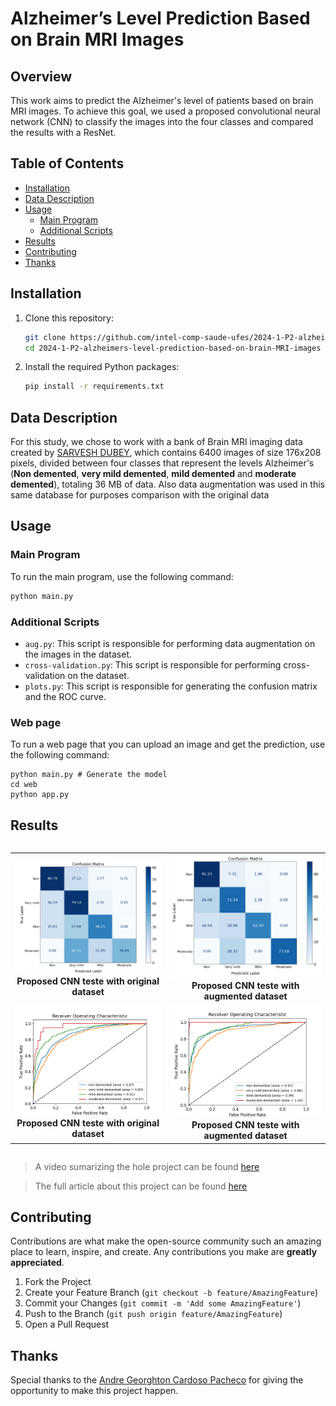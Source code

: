 # Alzheimer’s Level Prediction Based on Brain MRI Images

## Overview
This work aims to predict the Alzheimer's level of patients based on brain MRI images. To achieve this goal, we used a proposed convolutional neural network (CNN) to classify the images into the four classes and compared the results with a ResNet.


## Table of Contents
- [Installation](#installation)
- [Data Description](#data-description)
- [Usage](#usage)
  - [Main Program](#main-program)
  - [Additional Scripts](#additional-scripts)
- [Results](#results)
- [Contributing](#contributing)
- [Thanks](#thanks)


## Installation
1. Clone this repository:
    ```sh
    git clone https://github.com/intel-comp-saude-ufes/2024-1-P2-alzheimers-level-prediction-based-on-brain-MRI-images
    cd 2024-1-P2-alzheimers-level-prediction-based-on-brain-MRI-images
    ```
2. Install the required Python packages:
    ```sh
    pip install -r requirements.txt
    ```

## Data Description
For this study, we chose to work with a bank of Brain MRI imaging data created by [SARVESH DUBEY](https://www.kaggle.com/datasets/tourist55/alzheimers-dataset-4-class-of-images), which contains 6400 images of size 176x208 pixels, divided between four classes that represent the levels Alzheimer's (<strong>Non demented</strong>, <strong>very mild demented</strong>, <strong>mild demented</strong> and <strong>moderate demented</strong>), totaling 36 MB of data. Also data augmentation was used in this same database for purposes comparison with the original data

## Usage
### Main Program
To run the main program, use the following command:
```sh 
python main.py
```

### Additional Scripts
- `aug.py`: This script is responsible for performing data augmentation on the images in the dataset.
- `cross-validation.py`: This script is responsible for performing cross-validation on the dataset.
- `plots.py`: This script is responsible for generating the confusion matrix and the ROC curve.

### Web page
To run a web page that you can upload an image and get the prediction, use the following command:
```
python main.py # Generate the model
cd web
python app.py
```


## Results

<div style="display: flex; justify-content: center;">
  <table>
    <tr>
      <td align="center">
        <img src="media/confusion_matrix_test_train_proposed_CNN.png" alt="Confusion matrix for proposed CNN teste with original dataset" width="500"/>
        <br/>
        <b>Proposed CNN teste with original dataset</b>
      </td>
      <td align="center">
        <img src="media/confusion_matrix_test_train_augmented_proposed_CNN.png" alt="Confusion matrix for proposed CNN teste with augmented dataset" width="500"/>
        <br/>
        <b>Proposed CNN teste with augmented dataset</b>
      </td>
    </tr>
    <tr>
      <td align="center">
        <img src="media/roc_train_test_proposed_CNN.png" alt="ROC curve for proposed CNN teste with original dataset" width="500"/>
        <br/>
        <b>Proposed CNN teste with original dataset</b>
      </td>
      <td align="center">
        <img src="media/roc_train_test_augmented_proposed_CNN.png" alt="ROC curve for proposed CNN teste with augmented dataset" width="500"/>
        <br/>
        <b>Proposed CNN teste with augmented dataset</b>
      </td>
    </tr>
  </table>
</div>

> A video sumarizing the hole project can be found [here](https://youtu.be/BeSnPn9pk00)

> The full article about this project can be found [here](https://drive.google.com/file/d/1ekWxY7Z-xIVdcyCoCvJ4tWM_8Un9U21P/view?usp=sharing)

## Contributing
Contributions are what make the open-source community such an amazing place to learn, inspire, and create. Any contributions you make are **greatly appreciated**.

1. Fork the Project
2. Create your Feature Branch (`git checkout -b feature/AmazingFeature`)
3. Commit your Changes (`git commit -m 'Add some AmazingFeature'`)
4. Push to the Branch (`git push origin feature/AmazingFeature`)
5. Open a Pull Request

## Thanks
Special thanks to the [Andre Georghton Cardoso Pacheco](https://github.com/paaatcha) for giving the opportunity to make this project happen.
